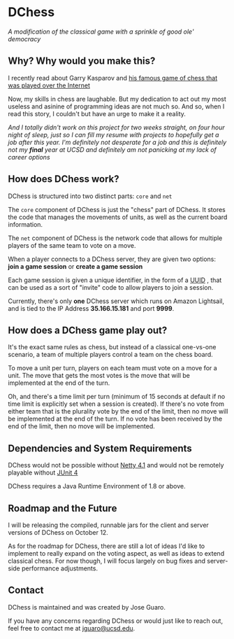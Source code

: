 # DChess

*A modification of the classical game with a sprinkle of good ole' democracy*

## Why? Why would you make this?
I recently read about Garry Kasparov and [his famous game of chess that was played over the Internet](http://https://en.wikipedia.org/wiki/Kasparov_versus_the_World)

Now, my skills in chess are laughable. But my dedication to act out my most useless and asinine of programming ideas are not much so. And so, when I read this story, I couldn't but have an urge to make it a reality.

_And I totally didn't work on this project for two weeks straight, on four hour night of sleep, just so I can fill my resume with projects to hopefully get a job after this year. I'm definitely not desperate for a job and this is definitely not my **_final_** year at UCSD and definitely am not panicking at my lack of career options_

## How does DChess work?
DChess is structured into two distinct parts: `core` and `net`

The `core` component of DChess is just the "chess" part of DChess. It stores the code that manages the movements of units, as well as the current board information.

The `net` component of DChess is the network code that allows for multiple players of the same team to vote on a move.

When a player connects to a DChess server, they are given two options: **join a game session** or **create a game session**

Each game session is given a unique identifier, in the form of a [UUID](https://en.wikipedia.org/wiki/Universally_unique_identifier) , that can be used as a sort of "invite" code to allow players to join a session.

Currently, there's only **one** DChess server which runs on Amazon Lightsail, and is tied to the IP Address **35.166.15.181** and port **9999**.

## How does a DChess game play out?
It's the exact same rules as chess, but instead of a classical one-vs-one scenario, a team of multiple players control a team on the chess board.

To move a unit per turn, players on each team must vote on a move for a unit. The move that gets the most votes is the move that will be implemented at the end of the turn. 

Oh, and there's a time limit per turn (minimum of 15 seconds at default if no time limit is explicitly set when a session is created). If there's no vote from either team that is the plurality vote by the end of the limit, then no move will be implemented at the end of the turn. If no vote has been received by the end of the limit, then no move will be implemented.

## Dependencies and System Requirements
DChess would not be possible without [Netty 4.1](https://github.com/netty/netty) and would not be remotely playable without [JUnit 4](https://junit.org/junit4/)

DChess requires a Java Runtime Environment of 1.8 or above. 

## Roadmap and the Future
I will be releasing the compiled, runnable jars for the client and server versions of DChess on October 12.

As for the roadmap for DChess, there are still a lot of ideas I'd like to implement to really expand on the voting aspect, as well as ideas to extend classical chess. For now though, I will focus largely on bug fixes and server-side performance adjustments.

## Contact
DChess is maintained and was created by Jose Guaro.

If you have any concerns regarding DChess or would just like to reach out, feel free to contact me at [jguaro@ucsd.edu](jguaro@ucsd.edu).



